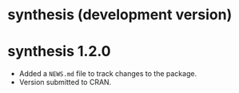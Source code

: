 # synthesis (development version)

# synthesis 1.2.0

* Added a `NEWS.md` file to track changes to the package.
* Version submitted to CRAN. 
